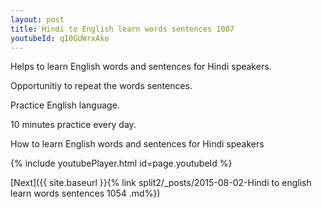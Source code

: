 ```yaml
---
layout: post
title: Hindi to English learn words sentences 1007 
youtubeId: qI0GUWrxAko
---
```

 
 
Helps to learn English words and sentences for Hindi speakers.

Opportunitiy to repeat the words sentences. 

Practice English language. 
 
10 minutes practice every day. 
 
How to learn English words and sentences for Hindi speakers 
 
{% include youtubePlayer.html id=page.youtubeId %}
 
 
[Next]({{ site.baseurl }}{% link  split2/_posts/2015-08-02-Hindi to english learn words sentences 1054 .md%})
 
